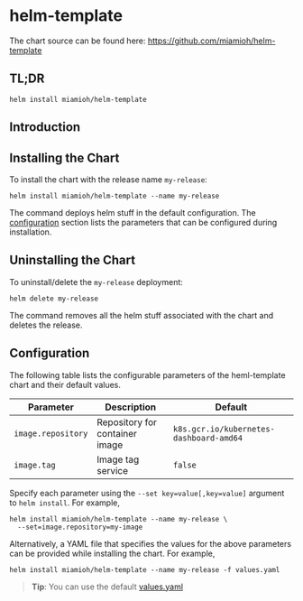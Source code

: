# helm-template

The chart source can be found here: https://github.com/miamioh/helm-template

## TL;DR

```console
helm install miamioh/helm-template
```

## Introduction

## Installing the Chart

To install the chart with the release name `my-release`:

```console
helm install miamioh/helm-template --name my-release
```

The command deploys helm stuff in the default configuration. The [configuration](#configuration) section lists the parameters that can be configured during installation.

## Uninstalling the Chart

To uninstall/delete the `my-release` deployment:

```console
helm delete my-release
```

The command removes all the helm stuff associated with the chart and deletes the release.

## Configuration

The following table lists the configurable parameters of the heml-template chart and their default values.

| Parameter          | Description                    | Default                                 |
| ------------------ | ------------------------------ | --------------------------------------- |
| `image.repository` | Repository for container image | `k8s.gcr.io/kubernetes-dashboard-amd64` |
| `image.tag`        | Image tag service              | `false`                                 |

Specify each parameter using the `--set key=value[,key=value]` argument to `helm install`. For example,

```console
helm install miamioh/helm-template --name my-release \
  --set=image.repository=my-image
```

Alternatively, a YAML file that specifies the values for the above parameters can be provided while installing the chart. For example,

```console
helm install miamioh/helm-template --name my-release -f values.yaml
```

> **Tip**: You can use the default [values.yaml](values.yaml)
